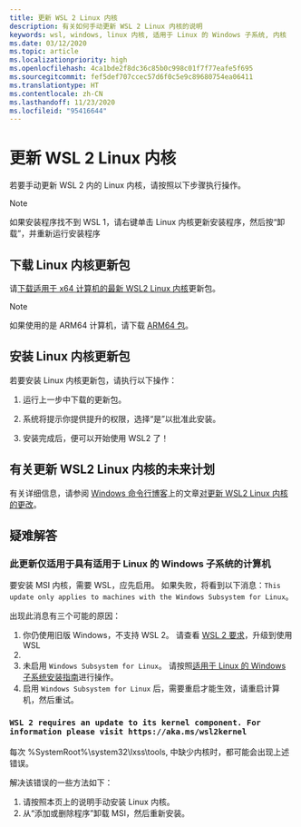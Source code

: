 ```yaml
---
title: 更新 WSL 2 Linux 内核
description: 有关如何手动更新 WSL 2 Linux 内核的说明
keywords: wsl, windows, linux 内核, 适用于 Linux 的 Windows 子系统, 内核
ms.date: 03/12/2020
ms.topic: article
ms.localizationpriority: high
ms.openlocfilehash: 4ca1bde2f8dc36c85b0c998c01f7f77eafe5f695
ms.sourcegitcommit: fef5def707ccec57d6f0c5e9c89680754ea06411
ms.translationtype: HT
ms.contentlocale: zh-CN
ms.lasthandoff: 11/23/2020
ms.locfileid: "95416644"
---
```

# <a name="updating-the-wsl-2-linux-kernel"></a>更新 WSL 2 Linux 内核

若要手动更新 WSL 2 内的 Linux 内核，请按照以下步骤执行操作。

> [!NOTE] 
> 如果安装程序找不到 WSL 1，请右键单击 Linux 内核更新安装程序，然后按“卸载”，并重新运行安装程序

## <a name="download-the-linux-kernel-update-package"></a>下载 Linux 内核更新包

请[下载适用于 x64 计算机的最新 WSL2 Linux 内核](https://wslstorestorage.blob.core.windows.net/wslblob/wsl_update_x64.msi)更新包。

> [!NOTE]
> 如果使用的是 ARM64 计算机，请下载 [ARM64 包](https://wslstorestorage.blob.core.windows.net/wslblob/wsl_update_arm64.msi)。

## <a name="install-the-linux-kernel-update-package"></a>安装 Linux 内核更新包

若要安装 Linux 内核更新包，请执行以下操作：

  1. 运行上一步中下载的更新包。

  2. 系统将提示你提供提升的权限，选择“是”以批准此安装。

  3. 安装完成后，便可以开始使用 WSL2 了！

## <a name="future-plans-for-updating-the-wsl2-linux-kernel"></a>有关更新 WSL2 Linux 内核的未来计划

有关详细信息，请参阅 [Windows 命令行博客](https://aka.ms/cliblog)上的文章[对更新 WSL2 Linux 内核的更改](https://devblogs.microsoft.com/commandline/wsl2-will-be-generally-available-in-windows-10-version-2004)。

## <a name="troubleshooting"></a>疑难解答

### <a name="this-update-only-applies-to-machines-with-the-windows-subsystem-for-linux"></a>此更新仅适用于具有适用于 Linux 的 Windows 子系统的计算机
要安装 MSI 内核，需要 WSL，应先启用。 如果失败，将看到以下消息：`This update only applies to machines with the Windows Subsystem for Linux`。 

出现此消息有三个可能的原因：

1. 你仍使用旧版 Windows，不支持 WSL 2。 请查看 [WSL 2 要求](./install-win10.md#step-2---update-to-wsl-2)，升级到使用 WSL 
2. 
2. 未启用 `Windows Subsystem for Linux`。 请按照[适用于 Linux 的 Windows 子系统安装指南](./install-win10.md#step-1---enable-the-windows-subsystem-for-linux)进行操作。
3. 启用 `Windows Subsystem for Linux` 后，需要重启才能生效，请重启计算机，然后重试。

### `WSL 2 requires an update to its kernel component. For information please visit https://aka.ms/wsl2kernel`

每次 %SystemRoot%\system32\lxss\tools\, 中缺少内核时，都可能会出现上述错误。

解决该错误的一些方法如下：

1. 请按照本页上的说明手动安装 Linux 内核。
2. 从“添加或删除程序”卸载 MSI，然后重新安装。
